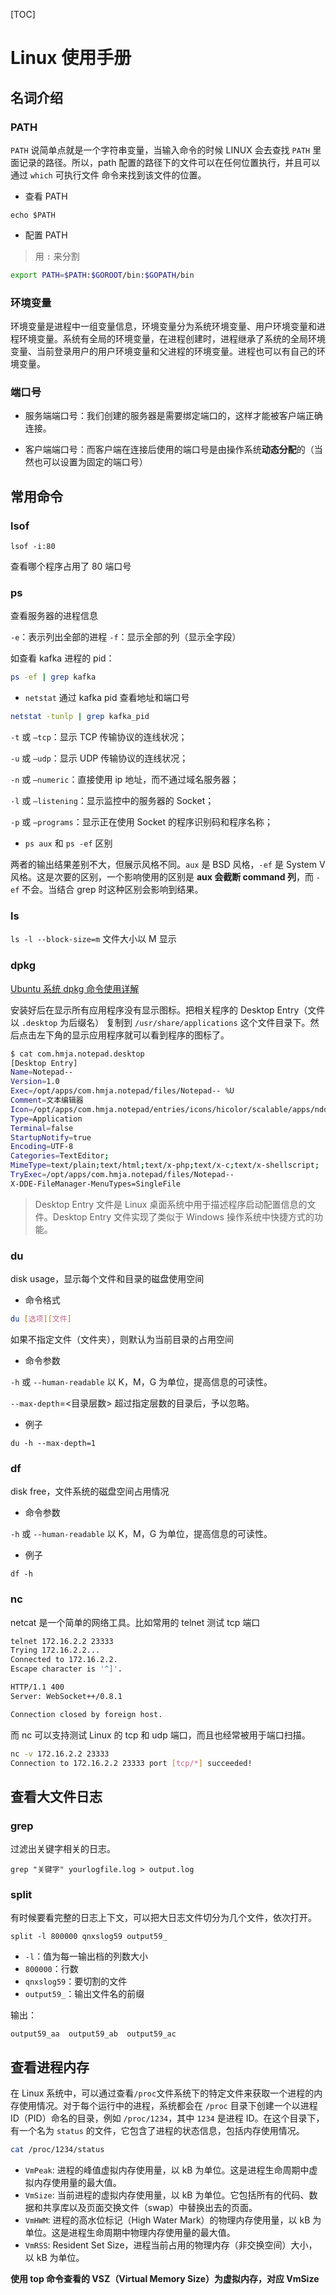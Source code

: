 [TOC]

# Linux 使用手册

## 名词介绍

### PATH

`PATH` 说简单点就是一个字符串变量，当输入命令的时候 LINUX 会去查找 `PATH` 里面记录的路径。所以，path 配置的路径下的文件可以在任何位置执行，并且可以通过 `which` 可执行文件 命令来找到该文件的位置。

- 查看 PATH

`echo $PATH`

- 配置 PATH

> 用 `:` 来分割

```bash
export PATH=$PATH:$GOROOT/bin:$GOPATH/bin
```

### 环境变量

环境变量是进程中一组变量信息，环境变量分为系统环境变量、用户环境变量和进程环境变量。系统有全局的环境变量，在进程创建时，进程继承了系统的全局环境变量、当前登录用户的用户环境变量和父进程的环境变量。进程也可以有自己的环境变量。

### 端口号

- 服务端端口号：我们创建的服务器是需要绑定端口的，这样才能被客户端正确连接。

- 客户端端口号：而客户端在连接后使用的端口号是由操作系统**动态分配**的（当然也可以设置为固定的端口号）

## 常用命令

### lsof

`lsof -i:80`

查看哪个程序占用了 80 端口号

### ps

查看服务器的进程信息

`-e`：表示列出全部的进程
`-f`：显示全部的列（显示全字段）

如查看 kafka 进程的 pid：

```bash
ps -ef | grep kafka 
```

- `netstat` 通过 kafka pid 查看地址和端口号

```bash
netstat -tunlp | grep kafka_pid
```

`-t` 或 `–tcp`：显示 TCP 传输协议的连线状况；

`-u` 或 `–udp`：显示 UDP 传输协议的连线状况；

`-n` 或 `–numeric`：直接使用 ip 地址，而不通过域名服务器；

`-l` 或 `–listening`：显示监控中的服务器的 Socket；

`-p` 或 `–programs`：显示正在使用 Socket 的程序识别码和程序名称；

- `ps aux` 和 `ps -ef`  区别

两者的输出结果差别不大，但展示风格不同。`aux` 是 BSD 风格，`-ef` 是 System V 风格。这是次要的区别，一个影响使用的区别是 **aux 会截断 command 列**，而 `-ef` 不会。当结合 grep 时这种区别会影响到结果。

### ls

`ls -l --block-size=m` 文件大小以 M 显示

### dpkg

[Ubuntu 系统 dpkg 命令使用详解](https://www.jianshu.com/p/2ec0f4b945a2)

安装好后在显示所有应用程序没有显示图标。把相关程序的 Desktop Entry（文件以 `.desktop` 为后缀名） 复制到 `/usr/share/applications` 这个文件目录下。然后点击左下角的显示应用程序就可以看到程序的图标了。

```bash
$ cat com.hmja.notepad.desktop
[Desktop Entry]
Name=Notepad--
Version=1.0
Exec=/opt/apps/com.hmja.notepad/files/Notepad-- %U
Comment=文本编辑器
Icon=/opt/apps/com.hmja.notepad/entries/icons/hicolor/scalable/apps/ndd.svg
Type=Application
Terminal=false
StartupNotify=true
Encoding=UTF-8
Categories=TextEditor;
MimeType=text/plain;text/html;text/x-php;text/x-c;text/x-shellscript;
TryExec=/opt/apps/com.hmja.notepad/files/Notepad--
X-DDE-FileManager-MenuTypes=SingleFile
```

> Desktop Entry 文件是 Linux 桌面系统中用于描述程序启动配置信息的文件。Desktop Entry 文件实现了类似于 Windows 操作系统中快捷方式的功能。

### du

disk usage，显示每个文件和目录的磁盘使用空间

- 命令格式

```bash
du [选项][文件]
```

如果不指定文件（文件夹），则默认为当前目录的占用空间

- 命令参数

`-h` 或 `--human-readable` 以 K，M，G 为单位，提高信息的可读性。

`--max-depth`=<目录层数> 超过指定层数的目录后，予以忽略。

- 例子

```
du -h --max-depth=1
```

### df

disk free，文件系统的磁盘空间占用情况

- 命令参数

`-h` 或 `--human-readable` 以 K，M，G 为单位，提高信息的可读性。

- 例子

```
df -h
```

### nc

netcat 是一个简单的网络工具。比如常用的 telnet 测试 tcp 端口

```bash
telnet 172.16.2.2 23333
Trying 172.16.2.2...
Connected to 172.16.2.2.
Escape character is '^]'.

HTTP/1.1 400 
Server: WebSocket++/0.8.1

Connection closed by foreign host.
```

而 nc 可以支持测试 Linux 的 tcp 和 udp 端口，而且也经常被用于端口扫描。

```bash
nc -v 172.16.2.2 23333
Connection to 172.16.2.2 23333 port [tcp/*] succeeded!
```

## 查看大文件日志

### grep

过滤出关键字相关的日志。

```
grep "关键字" yourlogfile.log > output.log
```

### split

有时候要看完整的日志上下文，可以把大日志文件切分为几个文件，依次打开。

```
split -l 800000 qnxslog59 output59_
```

- `-l`：值为每一输出档的列数大小
- `800000`：行数
- `qnxslog59`：要切割的文件
- `output59_`：输出文件名的前缀

输出：

```
output59_aa  output59_ab  output59_ac
```

## 查看进程内存

在 Linux 系统中，可以通过查看`/proc`文件系统下的特定文件来获取一个进程的内存使用情况。对于每个运行中的进程，系统都会在 `/proc` 目录下创建一个以进程 ID（PID）命名的目录，例如 `/proc/1234`，其中 `1234` 是进程 ID。在这个目录下，有一个名为 `status` 的文件，它包含了进程的状态信息，包括内存使用情况。

```bash
cat /proc/1234/status
```

- `VmPeak`: 进程的峰值虚拟内存使用量，以 kB 为单位。这是进程生命周期中虚拟内存使用量的最大值。
- `VmSize`: 当前进程的虚拟内存使用量，以 kB 为单位。它包括所有的代码、数据和共享库以及页面交换文件（swap）中替换出去的页面。
- `VmHWM`: 进程的高水位标记（High Water Mark）的物理内存使用量，以 kB 为单位。这是进程生命周期中物理内存使用量的最大值。
- `VmRSS`: Resident Set Size，进程当前占用的物理内存（非交换空间）大小，以 kB 为单位。

**使用 top 命令查看的 VSZ（Virtual Memory Size）为虚拟内存，对应 VmSize**
